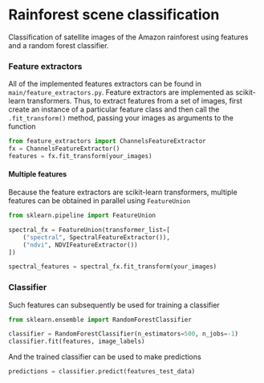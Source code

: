 # Rainforest scene classification

Classification of satellite images of the Amazon rainforest using features and a random forest classifier.

### Feature extractors

All of the implemented features extractors can be found in `main/feature_extractors.py`. Feature extractors are implemented as scikit-learn transformers. Thus, to extract features from a set of images, first create an instance of a particular feature class and then call the `.fit_transform()` method, passing your images as arguments to the function

```python
from feature_extractors import ChannelsFeatureExtractor
fx = ChannelsFeatureExtractor()
features = fx.fit_transform(your_images)
```

#### Multiple features

Because the feature extractors are scikit-learn transformers, multiple features can be obtained in parallel using `FeatureUnion`

```python
from sklearn.pipeline import FeatureUnion

spectral_fx = FeatureUnion(transformer_list=[
    ("spectral", SpectralFeatureExtractor()),
    ("ndvi", NDVIFeatureExtractor())
])

spectral_features = spectral_fx.fit_transform(your_images)
```

### Classifier

Such features can subsequently be used for training a classifier

```python
from sklearn.ensemble import RandomForestClassifier

classifier = RandomForestClassifier(n_estimators=500, n_jobs=-1)
classifier.fit(features, image_labels)
```

And the trained classifier can be used to make predictions

```python
predictions = classifier.predict(features_test_data)
```

